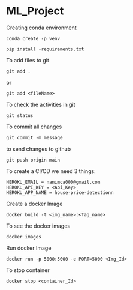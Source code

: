 # ML_Project



Creating conda environment
``````````````
conda create -p venv
``````````````
``````````````
pip install -requirements.txt
``````````````

To add files to git
`````````````
git add . 
`````````````
or 
``````````````````
git add <fileName>
```````````````````

To check the activities in git
`````````````````````
git status
`````````````````````

To commit all changes
``````````````````````
git commit -m message
``````````````````````

to send changes to github
````````````````````
git push origin main
````````````````````

To create a CI/CD we need 3 things:
``````````````````````````````````````````
HEROKU_EMAIL = nanimca000@gmail.com
HEROKU_API_KEY = <Api_Key>
HEROKU_APP_NAME = house-price-detectionn
`````````````````````````````````````````````

Create a docker Image
```
docker build -t <img_name>:<Tag_name>
```

To see the docker images
```
docker images
```

Run docker Image
```
docker run -p 5000:5000 -e PORT=5000 <Img_Id>
```

To stop container 
```
docker stop <container_Id> 
